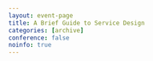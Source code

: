 ```yaml
---
layout: event-page
title: A Brief Guide to Service Design
categories: [archive]
conference: false
noinfo: true
---
```





